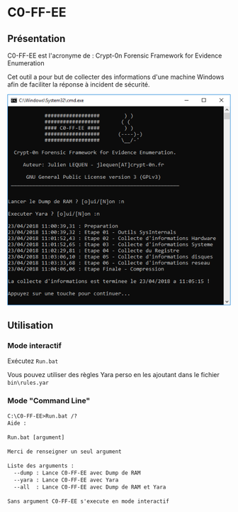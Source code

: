 # C0-FF-EE

## Présentation

C0-FF-EE est l'acronyme de : Crypt-0n Forensic Framework for Evidence Enumeration

Cet outil a pour but de collecter des informations d'une machine Windows afin de faciliter la réponse à incident de sécurité.

![](images/C0-FF-EE.png)

## Utilisation

### Mode interactif

Exécutez `Run.bat`

Vous pouvez utiliser des règles Yara perso en les ajoutant dans le fichier `bin\rules.yar`

### Mode "Command Line"

```
C:\C0-FF-EE>Run.bat /?
Aide :

Run.bat [argument]

Merci de renseigner un seul argument

Liste des arguments :
  --dump : Lance C0-FF-EE avec Dump de RAM
  --yara : Lance C0-FF-EE avec Yara
  --all  : Lance C0-FF-EE avec Dump de RAM et Yara

Sans argument C0-FF-EE s'execute en mode interactif
```
